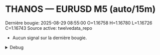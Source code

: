 # THANOS — EURUSD M5 (auto/15m)
Dernière bougie: 2025-08-29 08:55:00  O=1.16758  H=1.16780  L=1.16726  C=1.16743
Source active: twelvedata_repo

- Aucun signal sur la dernière bougie.

<details><summary>Debug</summary>

- TD_API_KEY manquant.

</details>